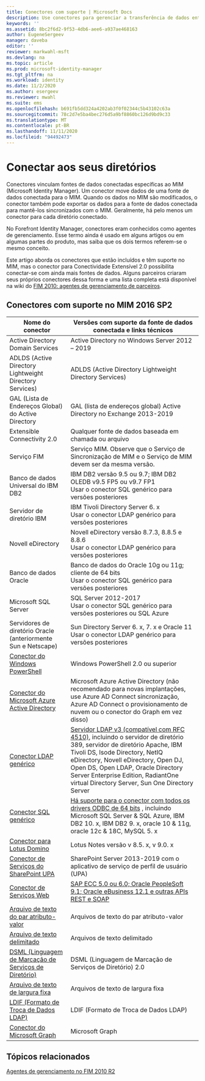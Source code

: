 ```yaml
---
title: Conectores com suporte | Microsoft Docs
description: Use conectores para gerenciar a transferência de dados entre o MIM e suas fontes de dados conectadas.
keywords: ''
ms.assetid: 8bc2f6d2-9f53-4db6-aee6-a937ae468163
author: EugeneSergeev
manager: daveba
editor: ''
reviewer: markwahl-msft
ms.devlang: na
ms.topic: article
ms.prod: microsoft-identity-manager
ms.tgt_pltfrm: na
ms.workload: identity
ms.date: 11/2/2020
ms.author: esergeev
ms.reviewer: mwahl
ms.suite: ems
ms.openlocfilehash: b691fb5dd324a4202ab3f0f02344c5b43102c63a
ms.sourcegitcommit: 78c2d7e5ba4bec276d5a9bf8860bc126d9bd9c33
ms.translationtype: MT
ms.contentlocale: pt-BR
ms.lasthandoff: 11/11/2020
ms.locfileid: "94492473"
---
```

# <a name="connect-to-your-directories"></a>Conectar aos seus diretórios

Conectores vinculam fontes de dados conectadas específicas ao MIM (Microsoft Identity Manager). Um conector move dados de uma fonte de dados conectada para o MIM. Quando os dados no MIM são modificados, o conector também pode exportar os dados para a fonte de dados conectada para mantê-los sincronizados com o MIM. Geralmente, há pelo menos um conector para cada diretório conectado.

No Forefront Identity Manager, conectores eram conhecidos como agentes de gerenciamento. Esse termo ainda é usado em alguns artigos ou em algumas partes do produto, mas saiba que os dois termos referem-se o mesmo conceito.

Este artigo aborda os conectores que estão incluídos e têm suporte no MIM, mas o conector para Conectividade Extensível 2.0 possibilita conectar-se com ainda mais fontes de dados. Alguns parceiros criaram seus próprios conectores dessa forma e uma lista completa está disponível na wiki do [FIM 2010: agentes de gerenciamento de parceiros](https://social.technet.microsoft.com/wiki/contents/articles/1589.fim-2010-management-agents-from-partners.aspx).

## <a name="supported-connectors-in-mim-2016-sp2"></a>Conectores com suporte no MIM 2016 SP2

| Nome do conector | Versões com suporte da fonte de dados conectada e links técnicos |
| ---- | ----------------------------------------------- |
| Active Directory Domain Services | Active Directory no Windows Server 2012 – 2019 |
| ADLDS (Active Directory Lightweight Directory Services) | ADLDS (Active Directory Lightweight Directory Services) |
| GAL (Lista de Endereços Global) do Active Directory | GAL (lista de endereços global) Active Directory no Exchange 2013-2019 |
| Extensible Connectivity 2.0 | Qualquer fonte de dados baseada em chamada ou arquivo |
| Serviço FIM | Serviço MIM. Observe que o Serviço de Sincronização de MIM e o Serviço de MIM devem ser da mesma versão. |
| Banco de dados Universal do IBM DB2 | IBM DB2 versão 9.5 ou 9.7; IBM DB2 OLEDB v9.5 FP5 ou v9.7 FP1 <br/> Usar o conector SQL genérico para versões posteriores|
| Servidor de diretório IBM | IBM Tivoli Directory Server 6. x <br/> Usar o conector LDAP genérico para versões posteriores|
| Novell eDirectory | Novell eDirectory versão 8.7.3, 8.8.5 e 8.8.6 <br/> Usar o conector LDAP genérico para versões posteriores|
| Banco de dados Oracle | Banco de dados do Oracle 10g ou 11g; cliente de 64 bits <br/> Usar o conector SQL genérico para versões posteriores|
| Microsoft SQL Server | SQL Server 2012-2017 <br/> Usar o conector SQL genérico para versões posteriores ou SQL Azure|
| Servidores de diretório Oracle (anteriormente Sun e Netscape) | Sun Directory Server 6. x, 7. x e Oracle 11<br/> Usar o conector LDAP genérico para versões posteriores |
| [Conector do Windows PowerShell](https://msdn.microsoft.com/library/dn640417.aspx) | Windows PowerShell 2.0 ou superior |
| [Conector do Microsoft Azure Active Directory](https://msdn.microsoft.com/library/dn511001.aspx) | Microsoft Azure Active Directory (não recomendado para novas implantações, use Azure AD Connect sincronização, Azure AD Connect o provisionamento de nuvem ou o conector do Graph em vez disso) |
| [Conector LDAP genérico](https://msdn.microsoft.com/library/dn510997.aspx) | [Servidor LDAP v3 (compatível com RFC 4510)](reference/microsoft-identity-manager-2016-connector-genericldap.md#overview-of-the-generic-ldap-connector), incluindo o servidor de diretório 389, servidor de diretório Apache, IBM Tivoli DS, Isode Directory, NetIQ eDirectory, Novell eDirectory, Open DJ, Open DS, Open LDAP, Oracle Directory Server Enterprise Edition, RadiantOne virtual Directory Server, Sun One Directory Server |
| [Conector SQL genérico](reference/microsoft-identity-manager-2016-connector-genericsql.md) | [Há suporte para o conector com todos os drivers ODBC de 64 bits](reference/microsoft-identity-manager-2016-connector-genericsql.md#overview-of-the-generic-sql-connector) , incluindo Microsoft SQL Server & SQL Azure, IBM DB2 10. x, IBM DB2 9. x, oracle 10 & 11g, oracle 12c & 18C, MySQL 5. x|
| [Conector para Lotus Domino](https://msdn.microsoft.com/library/hh859750.aspx) | Lotus Notes versão v 8.5. x, v 9.0. x |
| [Conector de Serviços do SharePoint UPA](https://msdn.microsoft.com/library/dn511003.aspx) | SharePoint Server 2013-2019 com o aplicativo de serviço de perfil de usuário (UPA) |
| [Conector de Serviços Web](https://www.microsoft.com/en-us/download/details.aspx?id=51495) | [SAP ECC 5.0 ou 6.0; Oracle PeopleSoft 9.1; Oracle eBusiness 12.1 e outras APIs REST e SOAP](https://docs.microsoft.com/microsoft-identity-manager/reference/microsoft-identity-manager-2016-ma-ws) |
| [Arquivo de texto do par atributo-valor](https://technet.microsoft.com/library/cc708644(v=ws.10).aspx) | Arquivos de texto do par atributo-valor |
| [Arquivo de texto delimitado](https://technet.microsoft.com/library/cc720612(v=ws.10).aspx) | Arquivos de texto delimitado |
| [DSML (Linguagem de Marcação de Serviços de Diretório)](https://technet.microsoft.com/library/cc720660(v=ws.10).aspx) | DSML (Linguagem de Marcação de Serviços de Diretório) 2.0 |
| [Arquivo de texto de largura fixa](https://technet.microsoft.com/library/cc720633(v=ws.10).aspx) | Arquivos de texto de largura fixa |
| [LDIF (Formato de Troca de Dados LDAP)](https://technet.microsoft.com/library/cc708662(v=ws.10).aspx) | LDIF (Formato de Troca de Dados LDAP) |
| [Conector do Microsoft Graph](microsoft-identity-manager-2016-connector-graph.md) | Microsoft Graph |

## <a name="related-topics"></a>Tópicos relacionados

[Agentes de gerenciamento no FIM 2010 R2](https://technet.microsoft.com/library/jj133885.aspx)
